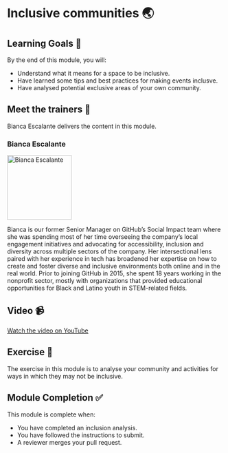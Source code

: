 # Inclusive communities 🌏

## Learning Goals 🥅

By the end of this module, you will:
-   Understand what it means for a space to be inclusive.
-   Have learned some tips and best practices for making events inclusve.
-   Have analysed potential exclusive areas of your own community.

## Meet the trainers 🍎

Bianca Escalante delivers the content in this module.

### Bianca Escalante
<img src="https://github.com/bescalante.png" href="https://github.com/bescalante" title="Bianca Escalante" width="150"></img>

Bianca is our former Senior Manager on GitHub’s Social Impact team where she was spending most of her time overseeing the company’s local engagement initiatives and advocating for accessibility, inclusion and diversity across multiple sectors of the company. Her intersectional lens paired with her experience in tech has broadened her expertise on how to create and foster diverse and inclusive environments both online and in the real world. Prior to joining GitHub in 2015, she spent 18 years working in the nonprofit sector, mostly with organizations that provided educational opportunities for Black and Latino youth in STEM-related fields.

## Video 📹

[Watch the video on YouTube](https://www.youtube.com/watch?v=dKS7c9LiCWE&list=PLIRjfNq867bcqbF_DVi7iTDnc8JoWNPVT&index=2)

## Exercise 📝

The exercise in this module is to analyse your community and activities for ways in which they may not be inclusive. 

## Module Completion ✅

This module is complete when:
-   You have completed an inclusion analysis.
-   You have followed the instructions to submit.
-   A reviewer merges your pull request.

